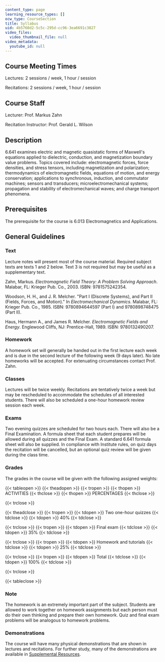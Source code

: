 ```yaml
---
content_type: page
learning_resource_types: []
ocw_type: CourseSection
title: Syllabus
uid: 4b5760d2-5c5c-295d-cc96-3ea6691c3827
video_files:
  video_thumbnail_file: null
video_metadata:
  youtube_id: null
---
```


Course Meeting Times
--------------------

Lectures: 2 sessions / week, 1 hour / session

Recitations: 2 sessions / week, 1 hour / session

Course Staff
------------

Lecturer: Prof. Markus Zahn

Recitation Instructor: Prof. Gerald L. Wilson

Description
-----------

6.641 examines electric and magnetic quasistatic forms of Maxwell's equations applied to dielectric, conduction, and magnetization boundary value problems. Topics covered include: electromagnetic forces, force densities, and stress tensors, including magnetization and polarization; thermodynamics of electromagnetic fields, equations of motion, and energy conservation; applications to synchronous, induction, and commutator machines; sensors and transducers; microelectromechanical systems; propagation and stability of electromechanical waves; and charge transport phenomena.

Prerequisites
-------------

The prerequisite for the course is 6.013 Electromagnetics and Applications.

General Guidelines
------------------

### Text

Lecture notes will present most of the course material. Required subject texts are texts 1 and 2 below. Text 3 is not required but may be useful as a supplementary text.

Zahn, Markus. _Electromagnetic Field Theory: A Problem Solving Approach_. Malabar, FL: Krieger Pub. Co., 2003. ISBN: 9781575242354.

Woodson, H. H., and J. R. Melcher. "Part I (Discrete Systems), and Part II (Fields, Forces, and Motion)." In _Electromechanical Dynamics_. Malabar, FL: Krieger Pub. Co., 1985. ISBN: 9780894644597 (Part I) and 9780898748475 (Part II).

Haus, Hermann A., and James R. Melcher. _Electromagnetic Fields and Energy_. Englewood Cliffs, NJ: Prentice-Hall, 1989. ISBN: 9780132490207.

### Homework

A homework set will generally be handed out in the first lecture each week and is due in the second lecture of the following week (9 days later). No late homeworks will be accepted. For extenuating circumstances contact Prof. Zahn.

### Classes

Lectures will be twice weekly. Recitations are tentatively twice a week but may be rescheduled to accommodate the schedules of all interested students. There will also be scheduled a one-hour homework review session each week.

### Exams

Two evening quizzes are scheduled for two hours each. There will also be a Final Examination. A formula sheet that each student prepares will be allowed during all quizzes and the Final Exam. A standard 6.641 formula sheet will also be supplied. In compliance with Institute rules, on quiz days the recitation will be cancelled, but an optional quiz review will be given during the class time.

### Grades

The grades in the course will be given with the following assigned weights:

{{< tableopen >}}
{{< theadopen >}}
{{< tropen >}}
{{< thopen >}}
ACTIVITIES
{{< thclose >}}
{{< thopen >}}
PERCENTAGES
{{< thclose >}}

{{< trclose >}}

{{< theadclose >}}
{{< tropen >}}
{{< tdopen >}}
Two one-hour quizzes
{{< tdclose >}}
{{< tdopen >}}
40%
{{< tdclose >}}

{{< trclose >}}
{{< tropen >}}
{{< tdopen >}}
Final exam
{{< tdclose >}}
{{< tdopen >}}
35%
{{< tdclose >}}

{{< trclose >}}
{{< tropen >}}
{{< tdopen >}}
Homework and tutorials
{{< tdclose >}}
{{< tdopen >}}
25%
{{< tdclose >}}

{{< trclose >}}
{{< tropen >}}
{{< tdopen >}}
Total
{{< tdclose >}}
{{< tdopen >}}
100%
{{< tdclose >}}

{{< trclose >}}

{{< tableclose >}}

### Note

The homework is an extremely important part of the subject. Students are allowed to work together on homework assignments but each person must do their own thinking and prepare their own homework. Quiz and final exam problems will be analogous to homework problems.

### Demonstrations

The course will have many physical demonstrations that are shown in lectures and recitations. For further study, many of the demonstrations are available in [Supplemental Resources](/resources/res-6-001-electromagnetic-fields-and-energy-spring-2008/index.htm).